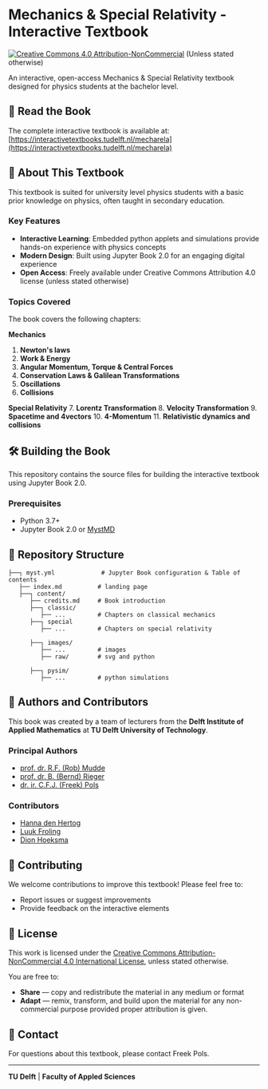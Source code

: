 # Mechanics & Special Relativity - Interactive Textbook

[![Creative Commons 4.0 Attribution-NonCommercial](https://upload.wikimedia.org/wikipedia/commons/thumb/d/d3/Cc_by-nc_icon.svg/1920px-Cc_by-nc_icon.svg.png)](https://creativecommons.org/licenses/by-nc/4.0/) (Unless stated otherwise)

An interactive, open-access Mechanics & Special Relativity textbook designed for physics students at the bachelor level. 

## 📖 Read the Book

The complete interactive textbook is available at: [https://interactivetextbooks.tudelft.nl/mecharela](https://interactivetextbooks.tudelft.nl/mecharela)

## 🎯 About This Textbook

This textbook is suited for university level physics students with a basic prior knowledge on physics, often taught in secondary education.

### Key Features

- **Interactive Learning**: Embedded python applets and simulations provide hands-on experience with physics concepts
- **Modern Design**: Built using Jupyter Book 2.0 for an engaging digital experience
- **Open Access**: Freely available under Creative Commons Attribution 4.0 license (unless stated otherwise)

### Topics Covered

The book covers the following chapters:

**Mechanics**
1. **Newton's laws** 
2. **Work & Energy** 
3. **Angular Momentum, Torque & Central Forces** 
4. **Conservation Laws & Galilean Transformations** 
5. **Oscillations** 
6. **Collisions**
   
**Special Relativity**
7. **Lorentz Transformation** 
8. **Velocity Transformation** 
9. **Spacetime and 4vectors** 
10. **4-Momentum**
11. **Relativistic dynamics and collisions**

## 🛠️ Building the Book

This repository contains the source files for building the interactive textbook using Jupyter Book 2.0.

### Prerequisites

- Python 3.7+
- Jupyter Book 2.0 or [MystMD](https://mystmd.org/guide)

## 📁 Repository Structure

```
├──┐ myst.yml             # Jupyter Book configuration & Table of contents
   ├── index.md          # landing page
   ├──┐ content/
      ├── credits.md     # Book introduction
      ├──┐ classic/       
         ├── ...         # Chapters on classical mechanics
      ├──┐ special        
         ├── ...         # Chapters on special relativity

      ├──┐ images/
         ├── ...         # images
         ├── raw/        # svg and python 

      ├──┐ pysim/        
         ├── ...         # python simulations
```

## 👥 Authors and Contributors

This book was created by a team of lecturers from the **Delft Institute of Applied Mathematics** at **TU Delft University of Technology**.

### Principal Authors
- [prof. dr. R.F. (Rob) Mudde](https://www.linkedin.com/in/robert-mudde-15307a13)
- [prof. dr. B. (Bernd) Rieger](https://www.tudelft.nl/staff/b.rieger/)
- [dr. ir. C.F.J. (Freek) Pols](https://www.tudelft.nl/tnw/over-faculteit/afdelingen/science-engineering-education-seed/medewerkers/staff-science-education/freek-pols)

### Contributors
- [Hanna den Hertog](https://www.linkedin.com/in/hanna-den-hertog/)
- [Luuk Froling](https://www.linkedin.com/in/luuk-froling/)
- [Dion Hoeksma](https://www.linkedin.com/in/dion-hoeksema-96205318a/)


## 🤝 Contributing

We welcome contributions to improve this textbook! Please feel free to:

- Report issues or suggest improvements
- Provide feedback on the interactive elements

## 📄 License

This work is licensed under the [Creative Commons Attribution-NonCommercial 4.0 International License](http://creativecommons.org/licenses/by-nc/4.0/), unless stated otherwise.

You are free to:
- **Share** — copy and redistribute the material in any medium or format
- **Adapt** — remix, transform, and build upon the material for any non-commercial purpose provided proper attribution is given.

## 📧 Contact

For questions about this textbook, please contact Freek Pols.

---

**TU Delft** | **Faculty of Appled Sciences** 

